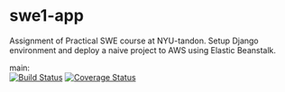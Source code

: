 # swe1-app

Assignment of Practical SWE course at NYU-tandon. Setup Django environment and deploy a naive project to AWS using Elastic Beanstalk.


main:  
[![Build Status](https://app.travis-ci.com/SoyMark/swe1-app.svg?branch=main)](https://app.travis-ci.com/SoyMark/swe1-app)
[![Coverage Status](https://coveralls.io/repos/github/SoyMark/swe1-app/badge.svg)](https://coveralls.io/github/SoyMark/swe1-app)
